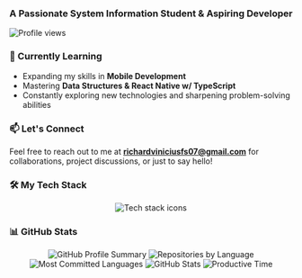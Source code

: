 <h3 align="center">A Passionate System Information Student & Aspiring Developer</h3>

<p align="left">
  <img src="https://komarev.com/ghpvc/?username=mockqv&label=Profile%20Views&color=0e75b6&style=flat" alt="Profile views" />
</p>

### 🌱 Currently Learning
- Expanding my skills in **Mobile Development**  
- Mastering **Data Structures & React Native w/ TypeScript**  
- Constantly exploring new technologies and sharpening problem-solving abilities  


### 📫 Let's Connect
Feel free to reach out to me at **richardviniciusfs07@gmail.com** for collaborations, project discussions, or just to say hello!

### 🛠️ My Tech Stack
<p align="center">
  <img src="https://skillicons.dev/icons?i=html,css,bootstrap,js,ts,jquery,java,c,py,nextjs,react,nodejs,express,mongodb,postgres,tailwind,npm,git,github,postman,docker,stackoverflow,vscode,arch,neovim,supabase,firebase,discord,discordjs,discordbots,bash,linux,idea,md,php,powershell,redux,regex,tensorflow,windows,ubuntu,mysql,figma,visualstudio,svg&perline=15" alt="Tech stack icons" />
</p>

### 📊 GitHub Stats
<div align="center">
  <img src="https://github-profile-summary-cards.vercel.app/api/cards/profile-details?username=mockqv&theme=aura" alt="GitHub Profile Summary" />
  <img src="https://github-profile-summary-cards.vercel.app/api/cards/repos-per-language?username=mockqv&theme=aura" alt="Repositories by Language" />
  <img src="https://github-profile-summary-cards.vercel.app/api/cards/most-commit-language?username=mockqv&theme=aura" alt="Most Committed Languages" />
  <img src="https://github-profile-summary-cards.vercel.app/api/cards/stats?username=mockqv&theme=aura" alt="GitHub Stats" />
  <img src="https://github-profile-summary-cards.vercel.app/api/cards/productive-time?username=mockqv&theme=aura&utcOffset=-3" alt="Productive Time" />
</div>
